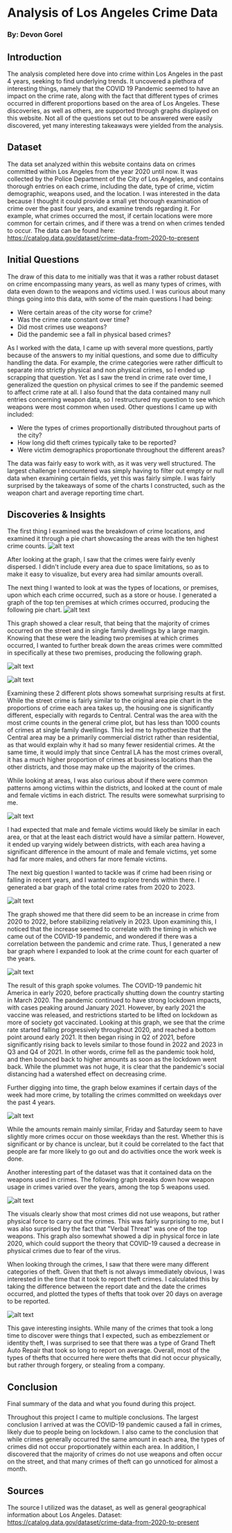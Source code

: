 # Analysis of Los Angeles Crime Data
### By: Devon Gorel

## Introduction

The analysis completed here dove into crime within Los Angeles in the past 4 years, seeking to find underlying trends. It uncovered a plethora of interesting things, namely that the COVID 19 Pandemic seemed to have an impact on the crime rate, along with the fact that different types of crimes occurred in different proportions based on the area of Los Angeles. These discoveries, as well as others, are supported through graphs displayed on this website. Not all of the questions set out to be answered were easily discovered, yet many interesting takeaways were yielded from the analysis.

## Dataset

The data set analyzed within this website contains data on crimes committed within Los Angeles from the year 2020 until now. 
It was collected by the Police Department of the City of Los Angeles, and contains thorough entries on each crime, including the date, type of crime, victim demographic, weapons used, and the location.
I was interested in the data because I thought it could provide a small yet thorough examination of crime over the past four years, and examine trends regarding it. For example, what crimes
occurred the most, if certain locations were more common for certain crimes, and if there was a trend on when crimes tended to occur. The data can be found here: https://catalog.data.gov/dataset/crime-data-from-2020-to-present


## Initial Questions

The draw of this data to me initially was that it was a rather robust dataset on crime encompassing many years, as well as many types of crimes, with data even down to the weapons and victims used. I was curious about many things going into this data, with some of the main questions I had being:
- Were certain areas of the city worse for crime?
- Was the crime rate constant over time?
- Did most crimes use weapons?
- Did the pandemic see a fall in physical based crimes? 

As I worked with the data, I came up with several more questions, partly because of the answers to my initial questions, and some due to difficulty handling the data. For example,
the crime categories were rather difficult to separate into strictly physical and non physical crimes, so I ended up scrapping that question. Yet as I saw the trend in crime rate over time, I generalized the question on physical crimes to see if the pandemic seemed to affect crime rate at all. I also found that the data contained many null entries concerning weapon data, so I restructured my question to see which weapons were most common when used. Other questions I came up with included:
- Were the types of crimes proportionally distributed throughout parts of the city?
- How long did theft crimes typically take to be reported?
- Were victim demographics proportionate throughout the different areas?

The data was fairly easy to work with, as it was very well structured. The largest challenge I encountered was simply having to filter out empty or null data when examining certain fields, yet this was fairly simple. I was fairly surprised by the takeaways of some of the charts I constructed, such as the weapon chart and average reporting time chart.

## Discoveries & Insights
The first thing I examined was the breakdown of crime locations, and examined it through a pie chart showcasing the areas with the ten highest crime counts.
![alt text](crime_per_area.png)

After looking at the graph, I saw that the crimes were fairly evenly dispersed. I didn't include every area due to space limitations, so as to make it easy to visualize, but every area had similar amounts overall.

The next thing I wanted to look at was the types of locations, or premises, upon which each crime occurred, such as a store or house. I generated a graph of the top ten premises at which crimes occurred, producing the following pie chart.
![alt text](premise_breakdown.png)

This graph showed a clear result, that being that the majority of crimes occurred on the street and in single family dwellings by a large margin. Knowing that these were the leading two premises at which crimes occurred, I wanted to further break down the areas crimes were committed in specifically at these two premises, producing the following graph.

![alt text](street_crime_per_area.png)

![alt text](house_crime_per_area.png)

Examining these 2 different plots shows somewhat surprising results at first. While the street crime is fairly similar to the original area pie chart in the proportions of crime each area takes up, the housing one is significantly different, especially with regards to Central. Central was the area with the most crime counts in the general crime plot, but has less than 1000 counts of crimes at single family dwellings. This led me to hypothesize that the Central area may be a primarily commercial district rather than residential, as that would explain why it had so many fewer residential crimes. At the same time, it would imply that since Central LA has the most crimes overall, it has a much higher proportion of crimes at business locations than the other districts, and those may make up the majority of the crimes.

While looking at areas, I was also curious about if there were common patterns among victims within the districts, and looked at the count of male and female victims in each district. The results were somewhat surprising to me.

![alt text](Area's_Victim_Counts.png)

I had expected that male and female victims would likely be similar in each area, or that at the least each district would have a similar pattern. However, it ended up varying widely between districts, with each area having a significant difference in the amount of male and female victims, yet some had far more males, and others far more female victims.

The next big question I wanted to tackle was if crime had been rising or falling in recent years, and I wanted to explore trends within there. I generated a bar graph of the total crime rates from 2020 to 2023.

![alt text](Did_total_Crimes_stay_constant_each_year.png)

The graph showed me that there did seem to be an increase in crime from 2020 to 2022, before stabilizing relatively in 2023. Upon examining this, I noticed that the increase seemed to correlate with the timing in which we came out of the COVID-19 pandemic, and wondered if there was a correlation between the pandemic and crime rate. Thus, I generated a new bar graph where I expanded to look at the crime count for each quarter of the years.

![alt text](Did_the_Pandemic_influence_crime_rate.png)

The result of this graph spoke volumes. The COVID-19 pandemic hit America in early 2020, before practically shutting down the country starting in March 2020. The pandemic continued to have strong lockdown impacts, with cases peaking around January 2021. However, by early 2021 the vaccine was released, and restrictions started to be lifted on lockdown as more of society got vaccinated. Looking at this graph, we see that the crime rate started falling progressively throughout 2020, and reached a bottom point around early 2021. It then began rising in Q2 of 2021, before significantly rising back to levels similar to those found in 2022 and 2023 in Q3 and Q4 of 2021. In other words, crime fell as the pandemic took hold, and then bounced back to higher amounts as soon as the lockdown went back. While the plummet was not huge, it is clear that the pandemic's social distancing had a watershed effect on decreasing crime.

Further digging into time, the graph below examines if certain days of the week had more crime, by totalling the crimes committed on weekdays over the past 4 years.

![alt text](Weekdays.png)

While the amounts remain mainly similar, Friday and Saturday seem to have slightly more crimes occur on those weekdays than the rest. Whether this is significant or by chance is unclear, but it could be correlated to the fact that people are far more likely to go out and do activities once the work week is done.

Another interesting part of the dataset was that it contained data on the weapons used in crimes. The following graph breaks down how weapon usage in crimes varied over the years, among the top 5 weapons used.

![alt text](Weapon_Breakdown.png)

The visuals clearly show that most crimes did not use weapons, but rather physical force to carry out the crimes. This was fairly surprising to me, but I was also surprised by the fact that "Verbal Threat" was one of the top weapons. This graph also somewhat showed a dip in physical force in late 2020, which could support the theory that COVID-19 caused a decrease in physical crimes due to fear of the virus.

When looking through the crimes, I saw that there were many different categories of theft. Given that theft is not always immediately obvious, I was interested in the time that it took to report theft crimes. I calculated this by taking the difference between the report date and the date the crimes occurred, and plotted the types of thefts that took over 20 days on average to be reported.

![alt text](Reporting_Time_for_Theft.png)


This gave interesting insights. While many of the crimes that took a long time to discover were things that I expected, such as embezzlement or identity theft, I was surprised to see that there was a type of Grand Theft Auto Repair that took so long to report on average. Overall, most of the types of thefts that occurred here were thefts that did not occur physically, but rather through forgery, or stealing from a company.


## Conclusion

Final summary of the data and what you found during this project.

Throughout this project I came to multiple conclusions. The largest conclusion I arrived at was the COVID-19 pandemic caused a fall in crimes, likely due to people being on lockdown. I also came to the conclusion that while crimes generally occurred the same amount in each area, the types of crimes did not occur proportionately within each area. In addition, I discovered that the majority of crimes do not use weapons and often occur on the street, and that many crimes of theft can go unnoticed for almost a month.

## Sources

The source I utilized was the dataset, as well as general geographical information about Los Angeles.
Dataset: https://catalog.data.gov/dataset/crime-data-from-2020-to-present


